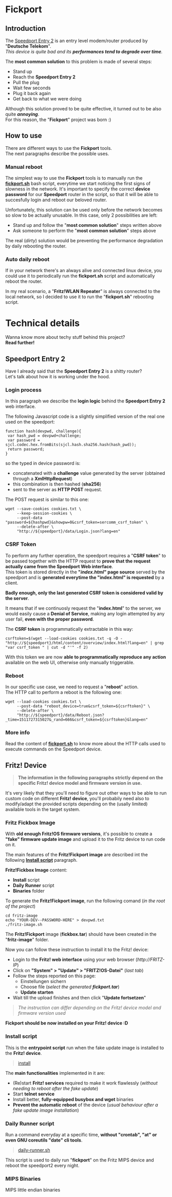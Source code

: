 # Fickport
## Introduction
The [Speedport Entry 2](https://de.wikipedia.org/wiki/Speedport) is an entry level modem/router produced by "**Deutsche Telekom**".  
_This device is quite bad and its **performances tend to degrade over time**._  

The **most common solution** to this problem is made of several steps:
- Stand up
- Reach the **Speedport Entry 2**
- Pull the plug
- Wait few seconds
- Plug it back again
- Get back to what we were doing

Although this solution proved to be quite effective, it turned out to be also quite _**annoying**_.  
For this reason, the "**Fickport**" project was born :)

## How to use
There are different ways to use the **Fickport** tools.  
The next paragraphs describe the possible uses.

### Manual reboot
The simplest way to use the **Fickport** tools is to manually run the [**fickport.sh**](fickport.sh) bash script, everytime we start noticing the first signs of slowness in the network.
It's important to specify the correct **device password** for our **Speedport** router in the script, so that it will be able to succesfully login and reboot our beloved router. 

Unfortunately, this solution can be used only before the network becomes so slow to be actually unusable.
In this case, only 2 possibilities are left:
- Stand up and follow the "**most common solution**" steps written above
- Ask someone to perform the "**most common solution**" steps above

The real (*dirty*) solution would be preventing the performance degradation by daily rebooting the router.

### Auto daily reboot
If in your network there's an always alive and connected linux device, you could use it to periodically run the **fickport.sh** script and automatically reboot the router.  

In my real scenario, a "**Fritz!WLAN Repeater**" is always connected to the local network, so I decided to use it to run the "**fickport.sh**" rebooting script.

# Technical details
Wanna know more about techy stuff behind this project?    
**Read further!**

## Speedport Entry 2
Have I already said that the **Speedport Entry 2** is a shitty router?  
Let's talk about how it is working under the hood.
### Login process
In this paragraph we describe the **login logic** behind the **Speedport Entry 2** web interface.  

The following Javascript code is a slightly simplified version of the real one used on the speedport:
````
function hash(devpwd, challenge){
 var hash_pwd = devpwd+challenge;
 var password = sjcl.codec.hex.fromBits(sjcl.hash.sha256.hash(hash_pwd));
 return password;
}
````
so the typed in device password is:
- concatenated with a **challenge** value generated by the server (obtained through a **XmlHttpRequest**)
- this combination is then hashed (**sha256**)
- sent to the server as **HTTP POST** request.

The POST request is similar to this one:
````
wget --save-cookies cookies.txt \
     --keep-session-cookies \
     --post-data "password=${hashpwd}&showpw=0&csrf_token=sercomm_csrf_token" \
     --delete-after \
     "http://${speedport}/data/Login.json?lang=en"
````
### CSRF Token
To perform any further operation, the speedport requires a "**CSRF token**" to be passed together with the HTTP request to **prove that the request actually came from the Speedport Web interface**.    
This token is stored directly in the **"_index.html_" page source** served by the speedport and is **generated everytime the "index.html" is requested** by a client.    

**Badly enough, only the last generated CSRF token is considered valid by the server**.    

It means that if we continuosly request the "**index.html**" to the server, we would easily cause a **Denial of Service**, making any login attempted by any user fail, **even with the proper password**.  

The **CSRF token** is programmatically extractable in this way:
````
csrftoken=$(wget --load-cookies cookies.txt -q -O - "http://${speedport}/html/content/overview/index.html?lang=en" | grep "var csrf_token " | cut -d "'" -f 2)
````

With this token we are now **able to programmatically reproduce any action** available on the web UI, otherwise only manually triggerable.

### Reboot
In our specific use case, we need to request a "**reboot**" action.    
The HTTP call to perform a reboot is the following one:
````
wget --load-cookies cookies.txt \
     --post-data "reboot_device=true&csrf_token=${csrftoken}" \
     --delete-after \
     "http://${speedport}/data/Reboot.json?_time=1511727315027&_rand=666&csrf_token=${csrftoken}&lang=en"
````
### More info
Read the content of [**fickport.sh**](fickport.sh) to know more about the HTTP calls used to execute commands on the Speedport device.

## Fritz! Device
> **The information in the following paragraphs strictly depend on the specific Fritz! device model and firmware version in use.**    

It's very likely that they you'll need to figure out other ways to be able to run custom code on different **Fritz! device**, you'll probabily need also to modify/adapt the provided scripts depending on the (usally limited) available tools in the target system.

### Fritz Fickbox Image
With **old enough Fritz!OS firmware versions**, it's possible to create a **"fake" firmware update image** and upload it to the Fritz device to run code on it.

The main features of the **Fritz!Fickport image** are described int the following [**Install script**](#install-script) paragraph.

**Fritz!Fickbox Image** content:
- **Install** script
- **Daily Runner** script
- **Binaries** folder

To generate the **Fritz!Fickport image**, run the following comand (_in the root of the project_)
````
cd fritz-image
echo "YOUR-DEV--PASSWORD-HERE" > devpwd.txt
./fritz-image.sh
````
The **Fritz!Fickport** image (**fickbox.tar**) should have been created in the "**fritz-image**" folder.

Now you can follow these instruction to install it to the Fritz! device:
- Login to the **Fritz! web interface** using your web browser (_http://FRITZ-IP_)
- Click on **"System" > "Update" > "FRITZ!OS-Datei"** (_last tab_)
- Follow the steps reported on this page:
  - Einstellungen sichern
  - Choose file (_select the generated **fickport.tar**_)
  - **Update starten**
- Wait till the upload finishes and then click "**Update fortsetzen**"
> _The instruction can differ depending on the Fritz! device model and firmware version used_

**Fickport should be now installed on your Fritz! device :D**

### Install script
This is the **entrypoint script** run when the fake update image is installed to the **Fritz! device**.
> [install](fritz-image/install)

The **main functionalities** implemented in it are:
- (Re)start **Fritz! services** required to make it work flawlessly (_without needing to reboot after the fake update_) 
- Start **telnet service**
- Install better, **fully-equipped busybox and wget** binaries
- **Prevent the automatic reboot** of the device (_usual behaviour after a fake update image installation_)

### Daily Runner script
Run a command everyday at a specific time, **without "crontab", "at" or even GNU coreutils "date" cli tools**.  
> [daily-runner.sh](fritz-image/daily-runner.sh)

This script is used to daily run "**fickport**" on the Fritz MIPS device and reboot the speedport2 every night.

### MIPS Binaries
MIPS little endian binaries
